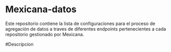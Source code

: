 # Mexicana-datos
Este repositorio contiene la lista de configuraciones para el proceso de agregación de datos a traves de diferentes endpoints pertenecientes a cada repositorio gestionado por Mexicana.


#Descripcion
